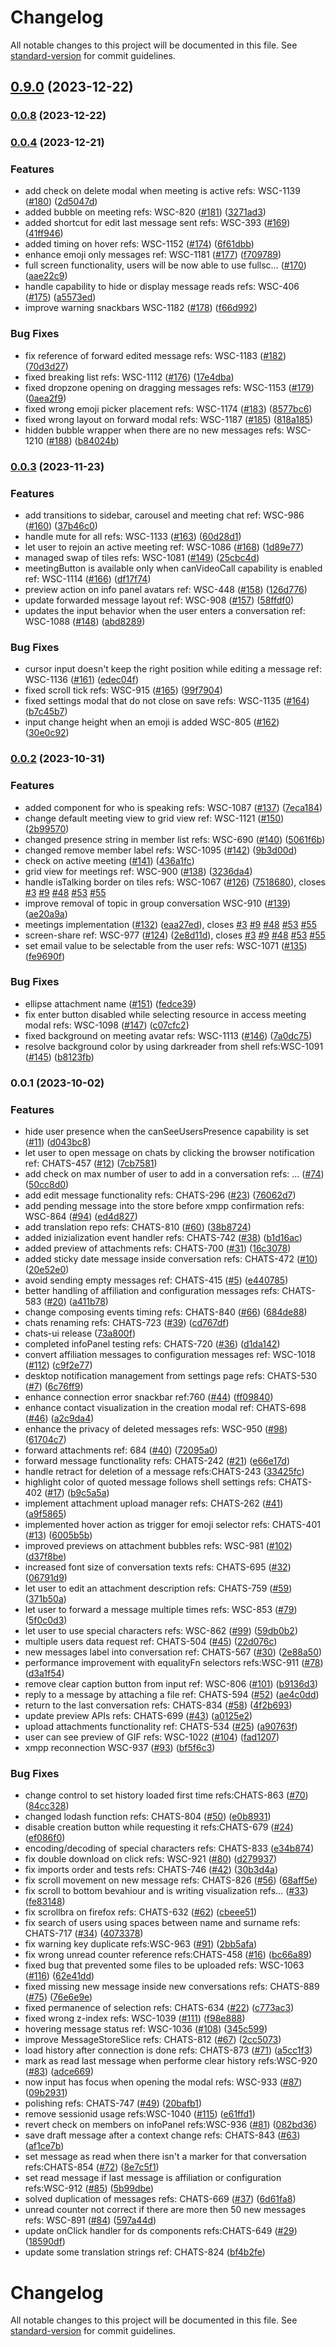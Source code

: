 # Changelog

All notable changes to this project will be documented in this file. See [standard-version](https://github.com/conventional-changelog/standard-version) for commit guidelines.

## [0.9.0](https://github.com/zextras/carbonio-ws-collaboration-ui/compare/v0.0.8...v0.9.0) (2023-12-22)

### [0.0.8](https://github.com/zextras/carbonio-ws-collaboration-ui/compare/v0.0.7...v0.0.8) (2023-12-22)

### [0.0.4](https://github.com/zextras/carbonio-ws-collaboration-ui/compare/v0.0.3...v0.0.4) (2023-12-21)


### Features

* add check on delete modal when meeting is active refs: WSC-1139 ([#180](https://github.com/zextras/carbonio-ws-collaboration-ui/issues/180)) ([2d5047d](https://github.com/zextras/carbonio-ws-collaboration-ui/commit/2d5047d74dcb16394e29bb110fba0e3de2c5856a))
* added bubble on meeting refs: WSC-820 ([#181](https://github.com/zextras/carbonio-ws-collaboration-ui/issues/181)) ([3271ad3](https://github.com/zextras/carbonio-ws-collaboration-ui/commit/3271ad3d117aba4ea2c2fa12245c636a0310c6b6))
* added shortcut for edit last message sent refs: WSC-393 ([#169](https://github.com/zextras/carbonio-ws-collaboration-ui/issues/169)) ([41ff946](https://github.com/zextras/carbonio-ws-collaboration-ui/commit/41ff9468d2b285c031241e20b3231cac31c0c2cb))
* added timing on hover refs: WSC-1152 ([#174](https://github.com/zextras/carbonio-ws-collaboration-ui/issues/174)) ([6f61dbb](https://github.com/zextras/carbonio-ws-collaboration-ui/commit/6f61dbb0e4c4f859026741ecf5f818603d78ad66))
* enhance emoji only messages ref: WSC-1181 ([#177](https://github.com/zextras/carbonio-ws-collaboration-ui/issues/177)) ([f709789](https://github.com/zextras/carbonio-ws-collaboration-ui/commit/f709789fce5c1a74b2d6a532d15af4212c4e7f41))
* full screen functionality, users will be now able to use fullsc… ([#170](https://github.com/zextras/carbonio-ws-collaboration-ui/issues/170)) ([aae22c9](https://github.com/zextras/carbonio-ws-collaboration-ui/commit/aae22c9360e269714820b74e26dae60c7c7600f0))
* handle capability to hide or display message reads refs: WSC-406 ([#175](https://github.com/zextras/carbonio-ws-collaboration-ui/issues/175)) ([a5573ed](https://github.com/zextras/carbonio-ws-collaboration-ui/commit/a5573eda7ff02632813761fc0c58bdd09c2754b6))
* improve warning snackbars WSC-1182 ([#178](https://github.com/zextras/carbonio-ws-collaboration-ui/issues/178)) ([f66d992](https://github.com/zextras/carbonio-ws-collaboration-ui/commit/f66d9928f5db4b77ed5cbc011cb0e4a2f1be67ef))


### Bug Fixes

* fix reference of forward edited message refs: WSC-1183 ([#182](https://github.com/zextras/carbonio-ws-collaboration-ui/issues/182)) ([70d3d27](https://github.com/zextras/carbonio-ws-collaboration-ui/commit/70d3d27201dbe2858a6c616f522ed3029c1a4192))
* fixed breaking list refs: WSC-1112 ([#176](https://github.com/zextras/carbonio-ws-collaboration-ui/issues/176)) ([17e4dba](https://github.com/zextras/carbonio-ws-collaboration-ui/commit/17e4dba98ad20d615ab9825b0a0b8e1f6b22b1eb))
* fixed dropzone opening on dragging messages refs: WSC-1153 ([#179](https://github.com/zextras/carbonio-ws-collaboration-ui/issues/179)) ([0aea2f9](https://github.com/zextras/carbonio-ws-collaboration-ui/commit/0aea2f9b26fb68f8aeef97d1df13dc43b5b94599))
* fixed wrong emoji picker placement refs: WSC-1174 ([#183](https://github.com/zextras/carbonio-ws-collaboration-ui/issues/183)) ([8577bc6](https://github.com/zextras/carbonio-ws-collaboration-ui/commit/8577bc6b4606cc195dbcebbc87f840b6db4b6063))
* fixed wrong layout on forward modal refs: WSC-1187 ([#185](https://github.com/zextras/carbonio-ws-collaboration-ui/issues/185)) ([818a185](https://github.com/zextras/carbonio-ws-collaboration-ui/commit/818a185a0a733fb08009ec8416bd258729a0b294))
* hidden bubble wrapper when there are no new messages refs: WSC-1210 ([#188](https://github.com/zextras/carbonio-ws-collaboration-ui/issues/188)) ([b84024b](https://github.com/zextras/carbonio-ws-collaboration-ui/commit/b84024ba21775bdb8ca7a9231ba4e7979f789f2d))

### [0.0.3](https://github.com/zextras/carbonio-ws-collaboration-ui/compare/v0.0.2...v0.0.3) (2023-11-23)


### Features

* add transitions to sidebar, carousel and meeting chat ref: WSC-986 ([#160](https://github.com/zextras/carbonio-ws-collaboration-ui/issues/160)) ([37b46c0](https://github.com/zextras/carbonio-ws-collaboration-ui/commit/37b46c0e0f0c50a740f31940298d750cbfdc6f65))
* handle mute for all refs: WSC-1133 ([#163](https://github.com/zextras/carbonio-ws-collaboration-ui/issues/163)) ([60d28d1](https://github.com/zextras/carbonio-ws-collaboration-ui/commit/60d28d1b071824741e478e68ac7b12f501fac93f))
* let user to rejoin an active meeting ref: WSC-1086 ([#168](https://github.com/zextras/carbonio-ws-collaboration-ui/issues/168)) ([1d89e77](https://github.com/zextras/carbonio-ws-collaboration-ui/commit/1d89e77d1fabc5c494039f3797cb8169ca428a22))
* managed swap of tiles refs: WSC-1081 ([#149](https://github.com/zextras/carbonio-ws-collaboration-ui/issues/149)) ([25cbc4d](https://github.com/zextras/carbonio-ws-collaboration-ui/commit/25cbc4d8e4dd20fa09fc76b39b68b704457a01c7))
* meetingButton is available only when canVideoCall capability is enabled ref: WSC-1114 ([#166](https://github.com/zextras/carbonio-ws-collaboration-ui/issues/166)) ([df17f74](https://github.com/zextras/carbonio-ws-collaboration-ui/commit/df17f744558387cc757435794756d8411bc5f7c3))
* preview action on info panel avatars ref: WSC-448 ([#158](https://github.com/zextras/carbonio-ws-collaboration-ui/issues/158)) ([126d776](https://github.com/zextras/carbonio-ws-collaboration-ui/commit/126d776cd6a26e8a19cad93ae4b3223b5364bdbd))
* update forwarded message layout ref: WSC-908 ([#157](https://github.com/zextras/carbonio-ws-collaboration-ui/issues/157)) ([58ffdf0](https://github.com/zextras/carbonio-ws-collaboration-ui/commit/58ffdf079a68df8e2bdd55324ce8d4be92d0b090))
* updates the input behavior when the user enters a conversation ref: WSC-1088 ([#148](https://github.com/zextras/carbonio-ws-collaboration-ui/issues/148)) ([abd8289](https://github.com/zextras/carbonio-ws-collaboration-ui/commit/abd828983109abe3352dfba5ef2eac4f19dd0416))


### Bug Fixes

* cursor input doesn't keep the right position while editing a message ref: WSC-1136 ([#161](https://github.com/zextras/carbonio-ws-collaboration-ui/issues/161)) ([edec04f](https://github.com/zextras/carbonio-ws-collaboration-ui/commit/edec04fd48b8cae235da70c4fa2a13b88bdc6a5b))
* fixed scroll tick refs: WSC-915 ([#165](https://github.com/zextras/carbonio-ws-collaboration-ui/issues/165)) ([99f7904](https://github.com/zextras/carbonio-ws-collaboration-ui/commit/99f790468a53964a3ae4d3946d44be8c9012fee8))
* fixed settings modal that do not close on save refs: WSC-1135 ([#164](https://github.com/zextras/carbonio-ws-collaboration-ui/issues/164)) ([b7c45b7](https://github.com/zextras/carbonio-ws-collaboration-ui/commit/b7c45b7fa382500f3bae3dc98cb3086d19cf95b9))
* input change height when an emoji is added WSC-805 ([#162](https://github.com/zextras/carbonio-ws-collaboration-ui/issues/162)) ([30e0c92](https://github.com/zextras/carbonio-ws-collaboration-ui/commit/30e0c92f3d50f0c27cf23737bd38a5cf21c04cab))

### [0.0.2](https://github.com/zextras/carbonio-ws-collaboration-ui/compare/v0.0.1...v0.0.2) (2023-10-31)


### Features

* added component for who is speaking refs: WSC-1087 ([#137](https://github.com/zextras/carbonio-ws-collaboration-ui/issues/137)) ([7eca184](https://github.com/zextras/carbonio-ws-collaboration-ui/commit/7eca1842d843156aadf157123173a6082bd0a3bd))
* change default meeting view to grid view ref: WSC-1121 ([#150](https://github.com/zextras/carbonio-ws-collaboration-ui/issues/150)) ([2b99570](https://github.com/zextras/carbonio-ws-collaboration-ui/commit/2b995709a26af905395fb96d9450eb6e1af98313))
* changed presence string in member list refs: WSC-690 ([#140](https://github.com/zextras/carbonio-ws-collaboration-ui/issues/140)) ([5061f6b](https://github.com/zextras/carbonio-ws-collaboration-ui/commit/5061f6baf06dbf2657414f3c8b5e5d9ceb15424f))
* changed remove member label refs: WSC-1095 ([#142](https://github.com/zextras/carbonio-ws-collaboration-ui/issues/142)) ([9b3d00d](https://github.com/zextras/carbonio-ws-collaboration-ui/commit/9b3d00de53f4e21291808a257476456e3533b5c5))
* check on active meeting ([#141](https://github.com/zextras/carbonio-ws-collaboration-ui/issues/141)) ([436a1fc](https://github.com/zextras/carbonio-ws-collaboration-ui/commit/436a1fc9515c55af44ea15c3dc1c273028f25685))
* grid view for meetings ref: WSC-900 ([#138](https://github.com/zextras/carbonio-ws-collaboration-ui/issues/138)) ([3236da4](https://github.com/zextras/carbonio-ws-collaboration-ui/commit/3236da470f979570dc9b27c9e7a33c44e28ad4bf))
* handle isTalking border on tiles refs: WSC-1067 ([#126](https://github.com/zextras/carbonio-ws-collaboration-ui/issues/126)) ([7518680](https://github.com/zextras/carbonio-ws-collaboration-ui/commit/7518680615b331c955f6e4ab4606ca95913ec4b6)), closes [#3](https://github.com/zextras/carbonio-ws-collaboration-ui/issues/3) [#9](https://github.com/zextras/carbonio-ws-collaboration-ui/issues/9) [#48](https://github.com/zextras/carbonio-ws-collaboration-ui/issues/48) [#53](https://github.com/zextras/carbonio-ws-collaboration-ui/issues/53) [#55](https://github.com/zextras/carbonio-ws-collaboration-ui/issues/55)
* improve removal of topic in group conversation WSC-910 ([#139](https://github.com/zextras/carbonio-ws-collaboration-ui/issues/139)) ([ae20a9a](https://github.com/zextras/carbonio-ws-collaboration-ui/commit/ae20a9ae0312dd28ea68b0811f62f8e165e8d2e6))
* meetings implementation ([#132](https://github.com/zextras/carbonio-ws-collaboration-ui/issues/132)) ([eaa27ed](https://github.com/zextras/carbonio-ws-collaboration-ui/commit/eaa27ed9990defb7f270d0b69c494ae0d60f673a)), closes [#3](https://github.com/zextras/carbonio-ws-collaboration-ui/issues/3) [#9](https://github.com/zextras/carbonio-ws-collaboration-ui/issues/9) [#48](https://github.com/zextras/carbonio-ws-collaboration-ui/issues/48) [#53](https://github.com/zextras/carbonio-ws-collaboration-ui/issues/53) [#55](https://github.com/zextras/carbonio-ws-collaboration-ui/issues/55)
* screen-share ref: WSC-977 ([#124](https://github.com/zextras/carbonio-ws-collaboration-ui/issues/124)) ([2e8d11d](https://github.com/zextras/carbonio-ws-collaboration-ui/commit/2e8d11db3ee254f4892a8fae5f9d44b71b07477e)), closes [#3](https://github.com/zextras/carbonio-ws-collaboration-ui/issues/3) [#9](https://github.com/zextras/carbonio-ws-collaboration-ui/issues/9) [#48](https://github.com/zextras/carbonio-ws-collaboration-ui/issues/48) [#53](https://github.com/zextras/carbonio-ws-collaboration-ui/issues/53) [#55](https://github.com/zextras/carbonio-ws-collaboration-ui/issues/55)
* set email value to be selectable from the user refs: WSC-1071 ([#135](https://github.com/zextras/carbonio-ws-collaboration-ui/issues/135)) ([fe9690f](https://github.com/zextras/carbonio-ws-collaboration-ui/commit/fe9690fe8af9231809c1591479e291bbbe644f7e))


### Bug Fixes

* ellipse attachment name ([#151](https://github.com/zextras/carbonio-ws-collaboration-ui/issues/151)) ([fedce39](https://github.com/zextras/carbonio-ws-collaboration-ui/commit/fedce3969a3b509eb27900dd8d2e710365df247b))
* fix enter button disabled while selecting resource in access meeting modal refs: WSC-1098 ([#147](https://github.com/zextras/carbonio-ws-collaboration-ui/issues/147)) ([c07cfc2](https://github.com/zextras/carbonio-ws-collaboration-ui/commit/c07cfc293c9404a0dd722192b968ffb272cbe701))
* fixed background on meeting avatar refs: WSC-1113 ([#146](https://github.com/zextras/carbonio-ws-collaboration-ui/issues/146)) ([7a0dc75](https://github.com/zextras/carbonio-ws-collaboration-ui/commit/7a0dc75401f24888ad2ff112a98fc42e8345241c))
* resolve background color by using darkreader from shell refs:WSC-1091 ([#145](https://github.com/zextras/carbonio-ws-collaboration-ui/issues/145)) ([b8123fb](https://github.com/zextras/carbonio-ws-collaboration-ui/commit/b8123fb77eeea6c8e4bd419bf44afb4f2c058fe6))

### 0.0.1 (2023-10-02)


### Features

*  hide user presence when the canSeeUsersPresence capability is set ([#11](https://github.com/zextras/carbonio-ws-collaboration-ui/issues/11)) ([d043bc8](https://github.com/zextras/carbonio-ws-collaboration-ui/commit/d043bc821219e83714e9ea506b2afc7c8c57193e))
*  let user to open message on chats by clicking the browser notification ref: CHATS-457 ([#12](https://github.com/zextras/carbonio-ws-collaboration-ui/issues/12)) ([7cb7581](https://github.com/zextras/carbonio-ws-collaboration-ui/commit/7cb7581fb0400509070dee99a5e51b073c58e169))
* add check on max number of user to add in a conversation refs: … ([#74](https://github.com/zextras/carbonio-ws-collaboration-ui/issues/74)) ([50cc8d0](https://github.com/zextras/carbonio-ws-collaboration-ui/commit/50cc8d018c1d96cce08ca3637c97cbf2e2a35bc3))
* add edit message functionality refs: CHATS-296 ([#23](https://github.com/zextras/carbonio-ws-collaboration-ui/issues/23)) ([76062d7](https://github.com/zextras/carbonio-ws-collaboration-ui/commit/76062d7db4fbbca2a16517e51433c8328a004d77))
* add pending message into the store before xmpp confirmation refs: WSC-864 ([#94](https://github.com/zextras/carbonio-ws-collaboration-ui/issues/94)) ([ed4d827](https://github.com/zextras/carbonio-ws-collaboration-ui/commit/ed4d82727e57d9e24df88adae044ab1fad57fe3b))
* add translation repo refs: CHATS-810 ([#60](https://github.com/zextras/carbonio-ws-collaboration-ui/issues/60)) ([38b8724](https://github.com/zextras/carbonio-ws-collaboration-ui/commit/38b872425858a2ad11e4d17eb28aa8bbea40762f))
* added inizialization event handler refs: CHATS-742 ([#38](https://github.com/zextras/carbonio-ws-collaboration-ui/issues/38)) ([b1d16ac](https://github.com/zextras/carbonio-ws-collaboration-ui/commit/b1d16ac98b6ee7cd6cd58aa3d9c7c1b4ded71634))
* added preview of attachments refs: CHATS-700 ([#31](https://github.com/zextras/carbonio-ws-collaboration-ui/issues/31)) ([16c3078](https://github.com/zextras/carbonio-ws-collaboration-ui/commit/16c30785630302b5833f563dfa3ebfee2a8b8fe9))
* added sticky date message inside conversation refs: CHATS-472 ([#10](https://github.com/zextras/carbonio-ws-collaboration-ui/issues/10)) ([20e52e0](https://github.com/zextras/carbonio-ws-collaboration-ui/commit/20e52e0df5c2846dd17c140d77463b52521aabca))
* avoid sending empty messages ref: CHATS-415 ([#5](https://github.com/zextras/carbonio-ws-collaboration-ui/issues/5)) ([e440785](https://github.com/zextras/carbonio-ws-collaboration-ui/commit/e440785ac7d02ad1d11cfab206b6fe9e6bf89060))
* better handling of affiliation and configuration messages refs: CHATS-583 ([#20](https://github.com/zextras/carbonio-ws-collaboration-ui/issues/20)) ([a411b78](https://github.com/zextras/carbonio-ws-collaboration-ui/commit/a411b786180423e3d40f1df88cda7a247d7606d5))
* change composing events timing refs: CHATS-840 ([#66](https://github.com/zextras/carbonio-ws-collaboration-ui/issues/66)) ([684de88](https://github.com/zextras/carbonio-ws-collaboration-ui/commit/684de8847e5ad2ebc876592fe2eeb5ea68bba232))
* chats renaming refs: CHATS-723 ([#39](https://github.com/zextras/carbonio-ws-collaboration-ui/issues/39)) ([cd767df](https://github.com/zextras/carbonio-ws-collaboration-ui/commit/cd767df9a4dd0456b291dde0d8379baf661397ab))
* chats-ui release ([73a800f](https://github.com/zextras/carbonio-ws-collaboration-ui/commit/73a800f4a17984fc7f5a6c14929dd03c1f4c840d))
* completed infoPanel testing refs: CHATS-720 ([#36](https://github.com/zextras/carbonio-ws-collaboration-ui/issues/36)) ([d1da142](https://github.com/zextras/carbonio-ws-collaboration-ui/commit/d1da14288029f20183a386473c5cfdc1704098c2))
* convert affiliation messages to configuration messages ref: WSC-1018 ([#112](https://github.com/zextras/carbonio-ws-collaboration-ui/issues/112)) ([c9f2e77](https://github.com/zextras/carbonio-ws-collaboration-ui/commit/c9f2e772d0c0442b5de6f4df9bbe0c8e85fc4351))
* desktop notification management from settings page refs: CHATS-530 ([#7](https://github.com/zextras/carbonio-ws-collaboration-ui/issues/7)) ([6c76ff9](https://github.com/zextras/carbonio-ws-collaboration-ui/commit/6c76ff9af45be18dc13dd193cbe3b3b597e8cc59))
* enhance connection error snackbar ref:760 ([#44](https://github.com/zextras/carbonio-ws-collaboration-ui/issues/44)) ([ff09840](https://github.com/zextras/carbonio-ws-collaboration-ui/commit/ff0984063c0fa1ef68102c050e0aede998f408d6))
* enhance contact visualization in the creation modal ref: CHATS-698 ([#46](https://github.com/zextras/carbonio-ws-collaboration-ui/issues/46)) ([a2c9da4](https://github.com/zextras/carbonio-ws-collaboration-ui/commit/a2c9da4704f595cedd47b6e4b029568b8af1d380))
* enhance the privacy of deleted messages refs: WSC-950 ([#98](https://github.com/zextras/carbonio-ws-collaboration-ui/issues/98)) ([61704c7](https://github.com/zextras/carbonio-ws-collaboration-ui/commit/61704c786a6f3c311bc1fb37f50c7bb63f0ce978))
* forward attachments ref: 684 ([#40](https://github.com/zextras/carbonio-ws-collaboration-ui/issues/40)) ([72095a0](https://github.com/zextras/carbonio-ws-collaboration-ui/commit/72095a0ecabf091044620a5a51f165b1caf27e49))
* forward message functionality refs: CHATS-242 ([#21](https://github.com/zextras/carbonio-ws-collaboration-ui/issues/21)) ([e66e17d](https://github.com/zextras/carbonio-ws-collaboration-ui/commit/e66e17d62c077dac700a95a1dedd7b2783e43a3c))
* handle retract for deletion of a message refs:CHATS-243 ([33425fc](https://github.com/zextras/carbonio-ws-collaboration-ui/commit/33425fc3fa46df12dcdd4876a95dccc8cad6f7fc))
* highlight color of quoted message follows shell settings refs: CHATS-402 ([#17](https://github.com/zextras/carbonio-ws-collaboration-ui/issues/17)) ([b9c5a5a](https://github.com/zextras/carbonio-ws-collaboration-ui/commit/b9c5a5ae59e70baa87e2111567ec011380822e2c))
* implement attachment upload manager refs: CHATS-262 ([#41](https://github.com/zextras/carbonio-ws-collaboration-ui/issues/41)) ([a9f5865](https://github.com/zextras/carbonio-ws-collaboration-ui/commit/a9f5865de5aab21c39d0bd48a58601fa956dd9a5))
* implemented hover action as trigger for emoji selector refs: CHATS-401  ([#13](https://github.com/zextras/carbonio-ws-collaboration-ui/issues/13)) ([6005b5b](https://github.com/zextras/carbonio-ws-collaboration-ui/commit/6005b5b70dd9a28ac4210b564623118bb9c21265))
* improved previews on attachment bubbles refs: WSC-981 ([#102](https://github.com/zextras/carbonio-ws-collaboration-ui/issues/102)) ([d37f8be](https://github.com/zextras/carbonio-ws-collaboration-ui/commit/d37f8be17ef7fb118622c1d34ead12f33ee9e7eb))
* increased font size of conversation texts refs: CHATS-695 ([#32](https://github.com/zextras/carbonio-ws-collaboration-ui/issues/32)) ([06791d9](https://github.com/zextras/carbonio-ws-collaboration-ui/commit/06791d98ee702d500354f6282e68f13943d733e8))
* let user to edit an attachment description refs: CHATS-759 ([#59](https://github.com/zextras/carbonio-ws-collaboration-ui/issues/59)) ([371b50a](https://github.com/zextras/carbonio-ws-collaboration-ui/commit/371b50a9932a7129a4fd44d76338e616d6b0922d))
* let user to forward a message multiple times refs: WSC-853  ([#79](https://github.com/zextras/carbonio-ws-collaboration-ui/issues/79)) ([5f0c0d3](https://github.com/zextras/carbonio-ws-collaboration-ui/commit/5f0c0d37b669a80cfe6bc07128a308b7756d6d59))
* let user to use special characters refs: WSC-862 ([#99](https://github.com/zextras/carbonio-ws-collaboration-ui/issues/99)) ([59db0b2](https://github.com/zextras/carbonio-ws-collaboration-ui/commit/59db0b2df69111efde8e9b59be3b7f29971481d4))
* multiple users data request ref: CHATS-504 ([#45](https://github.com/zextras/carbonio-ws-collaboration-ui/issues/45)) ([22d076c](https://github.com/zextras/carbonio-ws-collaboration-ui/commit/22d076cff74858d56d504a91bb00135b2fc1eb26))
* new messages label into conversation ref: CHATS-567 ([#30](https://github.com/zextras/carbonio-ws-collaboration-ui/issues/30)) ([2e88a50](https://github.com/zextras/carbonio-ws-collaboration-ui/commit/2e88a50b4272edf5e50daf5afa39af088b5c1bd4))
* performance improvement with equalityFn selectors refs:WSC-911 ([#78](https://github.com/zextras/carbonio-ws-collaboration-ui/issues/78)) ([d3a1f54](https://github.com/zextras/carbonio-ws-collaboration-ui/commit/d3a1f546383c7d2f1137b500d5c650d87c192f3c))
* remove clear caption button from input ref: WSC-806 ([#101](https://github.com/zextras/carbonio-ws-collaboration-ui/issues/101)) ([b9136d3](https://github.com/zextras/carbonio-ws-collaboration-ui/commit/b9136d396047f8e4825f78506db7d01f62e149a5))
* reply to a message by attaching a file ref: CHATS-594 ([#52](https://github.com/zextras/carbonio-ws-collaboration-ui/issues/52)) ([ae4c0dd](https://github.com/zextras/carbonio-ws-collaboration-ui/commit/ae4c0dd3ba830cd30ad1207a93dd25651df7cde5))
* return to the last conversation refs: CHATS-834 ([#58](https://github.com/zextras/carbonio-ws-collaboration-ui/issues/58)) ([4f2b693](https://github.com/zextras/carbonio-ws-collaboration-ui/commit/4f2b6933d2436bbac42e38327043291bb10315bc))
* update preview APIs refs: CHATS-699 ([#43](https://github.com/zextras/carbonio-ws-collaboration-ui/issues/43)) ([a0125e2](https://github.com/zextras/carbonio-ws-collaboration-ui/commit/a0125e2d9369f2a17c8b44ba02aca7043504c439))
* upload attachments functionality ref: CHATS-534 ([#25](https://github.com/zextras/carbonio-ws-collaboration-ui/issues/25)) ([a90763f](https://github.com/zextras/carbonio-ws-collaboration-ui/commit/a90763fc7a6669b56652e76205818932ce4ab19f))
* user can see preview of GIF refs: WSC-1022 ([#104](https://github.com/zextras/carbonio-ws-collaboration-ui/issues/104)) ([fad1207](https://github.com/zextras/carbonio-ws-collaboration-ui/commit/fad12070af60d305c07eaf436eb7f6d4bb9e0c82))
* xmpp reconnection WSC-937 ([#93](https://github.com/zextras/carbonio-ws-collaboration-ui/issues/93)) ([bf5f6c3](https://github.com/zextras/carbonio-ws-collaboration-ui/commit/bf5f6c3092f144b09f0d1859c99e33b750ef8825))


### Bug Fixes

* change control to set history loaded first time refs:CHATS-863 ([#70](https://github.com/zextras/carbonio-ws-collaboration-ui/issues/70)) ([84cc328](https://github.com/zextras/carbonio-ws-collaboration-ui/commit/84cc32820b7139a44d20c8eabffadf682c4e6e36))
* changed lodash function refs: CHATS-804 ([#50](https://github.com/zextras/carbonio-ws-collaboration-ui/issues/50)) ([e0b8931](https://github.com/zextras/carbonio-ws-collaboration-ui/commit/e0b89313cecd129aa4a590c2f951393691a267d8))
* disable creation button while requesting it refs:CHATS-679 ([#24](https://github.com/zextras/carbonio-ws-collaboration-ui/issues/24)) ([ef086f0](https://github.com/zextras/carbonio-ws-collaboration-ui/commit/ef086f0f20dca274acaa3ead0d184da789f81efc))
* encoding/decoding of special characters refs: CHATS-833 ([e34b874](https://github.com/zextras/carbonio-ws-collaboration-ui/commit/e34b874169c09922d4837e9eebe2b805e6b925c5))
* fix double download on click refs: WSC-921 ([#80](https://github.com/zextras/carbonio-ws-collaboration-ui/issues/80)) ([d279937](https://github.com/zextras/carbonio-ws-collaboration-ui/commit/d2799370b3dd562a09f49aedbae98ef71ccd4344))
* fix imports order and tests refs: CHATS-746 ([#42](https://github.com/zextras/carbonio-ws-collaboration-ui/issues/42)) ([30b3d4a](https://github.com/zextras/carbonio-ws-collaboration-ui/commit/30b3d4a9f8291b97e60032e5340f51863b9452e2))
* fix scroll movement on new message refs: CHATS-826 ([#56](https://github.com/zextras/carbonio-ws-collaboration-ui/issues/56)) ([68aff5e](https://github.com/zextras/carbonio-ws-collaboration-ui/commit/68aff5ea6983d494f5a2e5570b34232e5d20e82f))
* fix scroll to bottom bevahiour and is writing visualization refs… ([#33](https://github.com/zextras/carbonio-ws-collaboration-ui/issues/33)) ([fe83148](https://github.com/zextras/carbonio-ws-collaboration-ui/commit/fe83148c6f12e1bc17b9ab7ed9c57cd4fce40e5c))
* fix scrollbra on firefox refs: CHATS-632 ([#62](https://github.com/zextras/carbonio-ws-collaboration-ui/issues/62)) ([cbeee51](https://github.com/zextras/carbonio-ws-collaboration-ui/commit/cbeee518c11928ff9bb69ec08e00718e6f7f1b4a))
* fix search of users using spaces between name and surname refs: CHATS-717 ([#34](https://github.com/zextras/carbonio-ws-collaboration-ui/issues/34)) ([4073378](https://github.com/zextras/carbonio-ws-collaboration-ui/commit/4073378b113bb997c72087699e1214e18b08bb3c))
* fix warning key duplicate refs:WSC-963 ([#91](https://github.com/zextras/carbonio-ws-collaboration-ui/issues/91)) ([2bb5afa](https://github.com/zextras/carbonio-ws-collaboration-ui/commit/2bb5afab014a43cef3e2a14aa4b034f1f9d8fc61))
* fix wrong unread counter reference refs:CHATS-458 ([#16](https://github.com/zextras/carbonio-ws-collaboration-ui/issues/16)) ([bc66a89](https://github.com/zextras/carbonio-ws-collaboration-ui/commit/bc66a891bc0b4b18aac6b9d993d5749696a9fead))
* fixed bug that prevented some files to be uploaded refs: WSC-1063 ([#116](https://github.com/zextras/carbonio-ws-collaboration-ui/issues/116)) ([62e41dd](https://github.com/zextras/carbonio-ws-collaboration-ui/commit/62e41dde62b44378546b4ca53ed93d8d4d469add))
* fixed missing new message inside new conversations refs: CHATS-889 ([#75](https://github.com/zextras/carbonio-ws-collaboration-ui/issues/75)) ([76e6e9e](https://github.com/zextras/carbonio-ws-collaboration-ui/commit/76e6e9e6298524e9320deb68b4904889b877e452))
* fixed permanence of selection refs: CHATS-634 ([#22](https://github.com/zextras/carbonio-ws-collaboration-ui/issues/22)) ([c773ac3](https://github.com/zextras/carbonio-ws-collaboration-ui/commit/c773ac355c4b294a345076946437c1e587562157))
* fixed wrong z-index refs: WSC-1039 ([#111](https://github.com/zextras/carbonio-ws-collaboration-ui/issues/111)) ([f98e888](https://github.com/zextras/carbonio-ws-collaboration-ui/commit/f98e88859952e8b0729c98e0a436b7488a243a1c))
* hovering message status ref: WSC-1036 ([#108](https://github.com/zextras/carbonio-ws-collaboration-ui/issues/108)) ([345c599](https://github.com/zextras/carbonio-ws-collaboration-ui/commit/345c59906a5dedf53b822e9355d5ca56763b33f1))
* improve MessageStoreSlice refs: CHATS-812 ([#67](https://github.com/zextras/carbonio-ws-collaboration-ui/issues/67)) ([2cc5073](https://github.com/zextras/carbonio-ws-collaboration-ui/commit/2cc50736ee2bed661a716eeac47e0ad2483deb73))
* load history after connection is done refs: CHATS-873 ([#71](https://github.com/zextras/carbonio-ws-collaboration-ui/issues/71)) ([a5cc1f3](https://github.com/zextras/carbonio-ws-collaboration-ui/commit/a5cc1f35d2ce0c94b9124ef2976a74fcd8cd13ea))
* mark as read last message when performe clear history refs:WSC-920 ([#83](https://github.com/zextras/carbonio-ws-collaboration-ui/issues/83)) ([adce669](https://github.com/zextras/carbonio-ws-collaboration-ui/commit/adce6699bf15c78f3d5e917fef136f783117e625))
* now input has focus when opening the modal refs: WSC-933 ([#87](https://github.com/zextras/carbonio-ws-collaboration-ui/issues/87)) ([09b2931](https://github.com/zextras/carbonio-ws-collaboration-ui/commit/09b2931cbf5b563bc656c0b0d13751bcc83f2817))
* polishing refs: CHATS-747 ([#49](https://github.com/zextras/carbonio-ws-collaboration-ui/issues/49)) ([20bafb1](https://github.com/zextras/carbonio-ws-collaboration-ui/commit/20bafb1c6bb74098bb5efba3f4d0f5b05af64dfe))
* remove sessionid usage refs:WSC-1040 ([#115](https://github.com/zextras/carbonio-ws-collaboration-ui/issues/115)) ([e61ffd1](https://github.com/zextras/carbonio-ws-collaboration-ui/commit/e61ffd1a614bbf0921b89dfb8406e98a51230751))
* revert check on members on infoPanel refs:WSC-936 ([#81](https://github.com/zextras/carbonio-ws-collaboration-ui/issues/81)) ([082bd36](https://github.com/zextras/carbonio-ws-collaboration-ui/commit/082bd36ae92e92e6076d882e78db473557158c25))
* save draft message after a context change refs: CHATS-843 ([#63](https://github.com/zextras/carbonio-ws-collaboration-ui/issues/63)) ([af1ce7b](https://github.com/zextras/carbonio-ws-collaboration-ui/commit/af1ce7b56efe3f0d7a9a90eb86ede11606b4177f))
* set message as read when there isn't a marker for that conversation refs:CHATS-854 ([#72](https://github.com/zextras/carbonio-ws-collaboration-ui/issues/72)) ([8e7c5f1](https://github.com/zextras/carbonio-ws-collaboration-ui/commit/8e7c5f16eefc0fc212e97e0cfe8f6dd0484ba1ef))
* set read message if last message is affiliation or configuration refs:WSC-912 ([#85](https://github.com/zextras/carbonio-ws-collaboration-ui/issues/85)) ([5b99dbe](https://github.com/zextras/carbonio-ws-collaboration-ui/commit/5b99dbeb4137bf35f521d7f4dad1298611ad7c77))
* solved duplication of messages refs: CHATS-669 ([#37](https://github.com/zextras/carbonio-ws-collaboration-ui/issues/37)) ([6d61fa8](https://github.com/zextras/carbonio-ws-collaboration-ui/commit/6d61fa86dc0729e675a51c00c45bbd762630aa77))
* unread counter not correct if there are more then 50 new messages refs: WSC-891 ([#84](https://github.com/zextras/carbonio-ws-collaboration-ui/issues/84)) ([597a44d](https://github.com/zextras/carbonio-ws-collaboration-ui/commit/597a44d2edfeb093643143d7a99b8d5e79af8f52))
* update onClick handler for ds components refs:CHATS-649 ([#29](https://github.com/zextras/carbonio-ws-collaboration-ui/issues/29)) ([18590df](https://github.com/zextras/carbonio-ws-collaboration-ui/commit/18590dfb4e40d314aa5b0653ca702fd320031de1))
* update some translation strings ref: CHATS-824 ([bf4b2fe](https://github.com/zextras/carbonio-ws-collaboration-ui/commit/bf4b2fecdda5c58ff07b86d5529ac44895887e43))

<!--
SPDX-FileCopyrightText: 2022 Zextras <https://www.zextras.com>

SPDX-License-Identifier: AGPL-3.0-only
-->

# Changelog

All notable changes to this project will be documented in this file. See [standard-version](https://github.com/conventional-changelog/standard-version) for commit guidelines.
